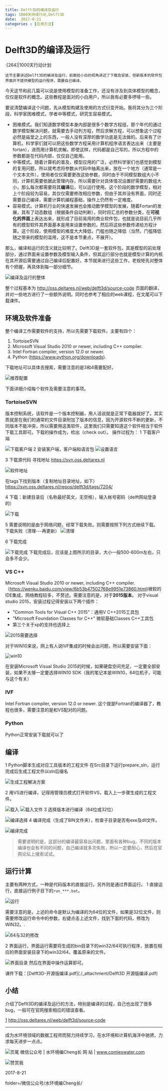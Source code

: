 ```yaml
---
title: Delft3D的编译及运行
tags: 1000天持续行动,Delft3D
date:  2017-8-21
categories : [应用方法]
---
```

# Delft3D的编译及运行
·[264]|1000天行动计划

	这节主要讲述Delft3D的编译及运行，前面给小白的视角讲述了下载及安装，但新版本的软件包界面并不提供模型的运行程序，需要自己编译。

今天这节和前几篇可以说是使用模型的准备工作，还没有涉及到具体模型的概念，仅仅是软件的概念。这些教程是面对的小白用户，所以我有必要多啰嗦一些。

要说清楚编译这个问题，先从模型构建及使用的方式衍变开始。我将其分为三个阶段，科学家困难模式，学者中等模式，研究生容易模式。

- 困难模式。我们知道数学模型本身内部是很多个数学方程组，那个年代的通过数学模型解决问题，就需要去手动列方程，然后求解方程，可以想象这个过程必然是庙堂之上的东西，一般人没有深厚的数学功底是无法做的。后来有了计算机，科学家们就可以把这些数学方程采用计算机程序语言表达出来（主要是fortan），进而用计算机求解。即使这样，代码都是自己写的，所以方程中的参数都是在代码内部，仅仅自己能用。
- 中等模式。随着计算机的普及，模型应用的广泛，必然科学家们也感觉到模型的复用问题，所以就考虑将参数从代码中抽离出来，放在一个地方（通常是一个文本文件），使用者仅仅需要更改这些参数，同时由于不同模型数组大小不同，计算机需要依据此管理内存，所以需要针对具体情况设置好需要的数组大小，那么每次都需要将其**编译**后，可以运行使用。这个阶段的数学模型，相对上个阶段较为容易，其仅仅需要修改相应参数，但由于其并没有界面，同时还需要自己编译，需要计算机编程基础，操作上仍然有一定难度。
- 容易模式。计算机行业的快速发展也会推动数学模型的发展，随着Fortan的发展，其有了动态数组（根据条件自动判断），同时将汇总的参数分类，在**可视化的界面**上表达出来，就形成了目前易用的商业软件包，也就是说目前几乎所有的模型软件其界面基本是用来设置参数的，然后将这些参数传递给方程计算。这个阶段，使用模型的难度大大降低，门槛也随之降低（当然，门槛降低随之带来的模型的滥用，这不是本节重点，不展开）。

那么，编译和运行的含义就比较明了。Delft3D是一套软件包，其是模型的前处理部分，通过界面来设置参数及模型输入条件，但其运行部分也就是模型计算的内核在其开源后需要通过自己编译后配置好。本节就来进行这些工作，老规矩先对整体有个把握，再具体到每一部分细节。

![编译及运行的整体][1]

整个过程基本为 http://oss.deltares.nl/web/delft3d/source-code 页面的翻译，并对一些地方进行了一些额外说明。同时也参考了相应的web课程，在文尾可以下载课件。

## 环境及软件准备
整个编译工作需要软件的支持，所以先需要下载软件。主要有四个：
1. TortoiseSVN
2. Microsoft Visual Studio 2010 or newer, including C++ compiler. 
3. Intel Fortran compiler, version 12.0 or newer.
4. Python (https://www.python.org/downloads).

下载地址可以具体去搜索，需要注意的是3和4需要配好。

![推荐配置][2]

下面详细介绍每个软件及需要注意的事项。
### TortoiseSVN
版本控制系统，该软件是一个版本控制器，用人话说就是正常下载器就好了。其实质就是在我们的通常的文件目录附加了版本的信息，因为开源软件不断的更新，不同版本不能冲突，所以需要用这类软件，这里我们只需要知道这个软件相当于软件下载工具即可。下载的操作成为，检出（check out）。
操作过程为：
1 下载客户端

![下载客户端][3]
2 安装客户端，客户端和语言包
![设置语言][4]

3 下载源代码 寻找地址 https://svn.oss.deltares.nl

![软件地址][5]

在tags下找到版本（复制地址目录地址，如下）
https://svn.oss.deltares.nl/repos/delft3d/tags/7204/

4 下载：新建目录后（名称最好英文，无空格），输入帐号密码（delft网站登录的）

![下载][6]

5 需要说明的是由于网络问题，经常下载失败。则需要按照下列方式继续下载。
下载失败（清理---再更新）
![清理][7]

6 下载完成

![下载完成][8]
下载完成后，应该是上图所示的目录，大小一般500-600m左右，只会多不会少。

### VS C++
Microsoft Visual Studio 2010 or newer, including C++ compiler. 
（https://wenku.baidu.com/view/6b53b47502768e9951e73860.html)​
微软的IDE集成，网络教程较多，不赘述。需要注意的是，对于**2015版本**。
对于visual studio 2015，安装过程记得安装以下两个插件：
- "Common Tools for Visual C++ 2015"：通用V C++2015工具包
- "Microsoft Foundation Classes for C++"​ 微软基础Classes C++工具包
- 第三个关于xp的支持也选择上​

![2015需要选择][9]

对于WIN10来说，网上有人说IVF集成的时候会出问题，所以需要安装下面：

![win10][10]

在安装Microsoft Visual Studio 2015的时候，如果硬盘空间充足，一定要全部安装，如果不太够一定要选择WIN10 SDK（我的笔记本是WIN10，64位机子，可能与这个有关）

### IVF
Intel Fortran compiler, version 12.0 or newer.
这个就是Fortran的编译器了，教程也很多，需要注意的是和VS配对的问题。

### Python
Python正常安装下载就可以了

## 编译
1 Python脚本生成对应工具版本的工程文件
在Src目录下运行prepare_sln，运行完成后生成工程文件以sln后缀名

![生成工程解决方案][11]


2 用VS进行编译，记得用管理员模式打开软件VS，载入上一步骤生成的工程文件。

![载入][12]
![载入文件][13]
3 选择版本进行编译（64位或32位）

![编译选择][14]
4 编译完成（生成了BIN文件夹），检查子目录是否有exe及dll文件。

![编译完成][15]

> 需要说明的是，这部分的编译最容易出问题，里面有各种bug，不同的版本编译也会有不同的问题，自己编译就多次失败，所以一定要耐心，然后在官网论坛上搜索试试。

## 运行计算
主要有两种方式，一种是代码版本的直接运行。另外则是通过界面运行。
1 直接运行，直接运行例子目下的`run_***.bat`。

![运行][16]

需要注意的是，上述的命令是默认为编译的为64位的文件，如果是32位文件，则需要修改运行命令中的参数，右键点击上述文件，找到下面的代码，修改为WIN32。.

![64与32的修改][17]

2 界面运行，界面运行需要将生成的bin目录下的win32/64可执行程序，放置在相应的界面安装目录下的win32/64，覆盖原来的文件。

![界面目录][18]
然后在界面中操作运算即可。

课件下载：[Delft3D-开源版编译.pdf](./_attachment/Delft3D 开源版编译.pdf)

## 小结
介绍了Deflt3D的编译及运行的方法，特别是编译的过程，自己也出现了很多bug，一般可在官网搜索相应的错误查看。

[1] http://oss.deltares.nl/web/delft3d/source-code



---

成为水环境领域的数据工程师而努力持续学习，在水环境和计算机海洋中驰骋，力求每天进步一点点。

![页尾](http://comieswater-1254012817.cossh.myqcloud.com/%E9%A1%B5%E5%B0%BE%E8%AF%86%E5%88%ABnew-2017-09-22.png)
微信公众号 | 水环境编Cheng长
网           站 | www.comieswater.com


![赞赏我](http://comieswater-1254012817.cossh.myqcloud.com/IMG_3077.JPG)




 2017-8-21

folder=/微信公众号/水环境编Cheng长/	


[1]: http://comieswater-1254012817.cossh.myqcloud.com/1503813988921.jpg
[2]: http://comieswater-1254012817.cossh.myqcloud.com/1503815860968.jpg
[3]: http://comieswater-1254012817.cossh.myqcloud.com/1503816019359.jpg
[4]: http://comieswater-1254012817.cossh.myqcloud.com/1503816083473.jpg
[5]: http://comieswater-1254012817.cossh.myqcloud.com/1503816194333.jpg
[6]: http://comieswater-1254012817.cossh.myqcloud.com/1503816253019.jpg
[7]: http://comieswater-1254012817.cossh.myqcloud.com/1503816371161.jpg
[8]: http://comieswater-1254012817.cossh.myqcloud.com/1503816389771.jpg
[9]: http://comieswater-1254012817.cossh.myqcloud.com/1503816503043.jpg
[10]: http://comieswater-1254012817.cossh.myqcloud.com/1503816551753.jpg
[11]: http://comieswater-1254012817.cossh.myqcloud.com/1503816671239.jpg
[12]: http://comieswater-1254012817.cossh.myqcloud.com/1503816721138.jpg
[13]: http://comieswater-1254012817.cossh.myqcloud.com/1503816741115.jpg
[14]: http://comieswater-1254012817.cossh.myqcloud.com/1503816756568.jpg
[15]: http://comieswater-1254012817.cossh.myqcloud.com/1503816779743.jpg
[16]: http://comieswater-1254012817.cossh.myqcloud.com/1503816910194.jpg
[17]: http://comieswater-1254012817.cossh.myqcloud.com/1503817025749.jpg
[18]: http://comieswater-1254012817.cossh.myqcloud.com/1503817272955.jpg